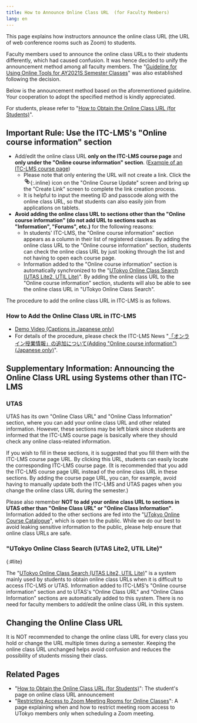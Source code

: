 ```yaml
---
title: How to Announce Online Class URL  (for Faculty Members)
lang: en
---
```


This page explains how instructors announce the online class URL (the URL of web conference rooms such as Zoom) to students. 

Faculty members used to announce the online class URLs to their students differently, which had caused confusion. It was hence decided to unify the announcement method among all faculty members. The "[Guideline for Using Online Tools for AY2021S Semester Classes](/en/notice/guideline)" was also established following the decision.

Below is the announcement method based on the aforementioned guideline. Your cooperation to adopt the specified method is kindly appreciated.

For students, please refer to "[How to Obtain the Online Class URL (for Students)](/en/oc/url)". 

## Important Rule: Use the ITC-LMS's "Online course information" section

- Add/edit the online class URL **only on the ITC-LMS course page** and **only under the "Online course information" section**. ([Example of an ITC-LMS course page](https://itc-lms.ecc.u-tokyo.ac.jp/lms/course?idnumber=2020FEN-EE3d16L10J01))
    - Please note that only entering the URL will not create a link. Click the ![](/faculty_members/url_button.png){:.inline} icon on the "Online Course Update" screen and bring up the "Create Link" screen to complete the link creation process.
    - It is helpful to input the meeting ID and passcode along with the online class URL, so that students can also easily join from applications on tablets. 
- **Avoid adding the online class URL to sections other than the "Online course information" (do not add URL to sections such as "Information", "Forums", etc.)** for the following reasons:
    - In students' ITC-LMS, the "Online course information" section appears as a column in their list of registered classes. By adding the online class URL to the "Online course information" section, students can check the online class URL by just looking through the list and not having to open each course page.  
    - Information added to the "Online course information" section is automatically synchronized to the "[UTokyo Online Class Search (UTAS Lite2, UTIL Lite)](#lite)". By adding the online class URL to the "Online course information" section, students will also be able to see the online class URL in "UTokyo Online Class Search".

The procedure to add the online class URL in ITC-LMS is as follows.

### How to Add the Online Class URL in ITC-LMS

- [Demo Video (Captions in Japanese only)](https://youtu.be/JeBwwDfhJJw)
- For details of the procedure, please check the ITC-LMS News "[「オンライン授業情報」の追加について(Adding "Online course information") (Japanese only)](https://www.ecc.u-tokyo.ac.jp/announcement/2020/09/16_3208.html)".

## Supplementary Information: Announcing the Online Class URL using Systems other than ITC-LMS

### UTAS

UTAS has its own "Online Class URL" and "Online Class Information" section, where you can add your online class URL and other related information. However, these sections may be left blank since students are informed that the ITC-LMS course page is basically where they should check any online class-related information.

If you wish to fill in these sections, it is suggested that you fill them with the ITC-LMS course page URL. By clicking this URL, students can easily locate the corresponding ITC-LMS course page. (It is recommended that you add the ITC-LMS course page URL instead of the online class URL in these sections. By adding the course page URL, you can, for example, avoid having to manually update both the ITC-LMS and UTAS pages when you change the online class URL during the semester.)

Please also remember **NOT to add your online class URL to sections in UTAS other than "Online Class URL" or "Online Class Information"**. Information added to the other sections are fed into the "[UTokyo Online Course Catalogue](https://catalog.he.u-tokyo.ac.jp/)", which is open to the public. While we do our best to avoid leaking sensitive information to the public, please help ensure that online class URLs are safe.

### "UTokyo Online Class Search (UTAS Lite2, UTIL Lite)"
{:#lite}

The "[UTokyo Online Class Search (UTAS Lite2, UTIL Lite)](https://utelecon-directory.adm.u-tokyo.ac.jp/)" is a system mainly used by students to obtain online class URLs when it is difficult to access ITC-LMS or UTAS. Information added to ITC-LMS's "Online course information" section and to UTAS's "Online Class URL" and "Online Class Information" sections are automatically added to this system.
There is no need for faculty members to add/edit the online class URL in this system. 

## Changing the Online Class URL

It is NOT recommended to change the online class URL for every class you hold or change the URL multiple times during a semester. Keeping the online class URL unchanged helps avoid confusion and reduces the possibility of students missing their class.

## Related Pages

- "[How to Obtain the Online Class URL (for Students)](/en/oc/url)": The student's page on online class URL announcement
- "[Restricting Access to Zoom Meeting Rooms for Online Classes](zoom_access_control)": A page explaining when and how to restrict meeting room access to UTokyo members only when scheduling a Zoom meeting.
